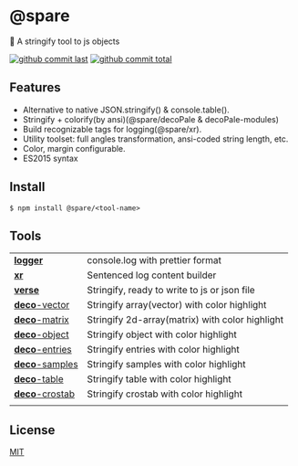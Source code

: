 # @spare

:blowfish: A stringify tool to js objects

[![github commit last][badge-github-last-commit]][url-github]
[![github commit total][badge-github-commit-count]][url-github]

[//]: <> (Shields)

[badge-github-last-commit]: https://flat.badgen.net/github/last-commit/hoyeungw/spare

[badge-github-commit-count]: https://flat.badgen.net/github/commits/hoyeungw/spare

[//]: <> (Link)

[url-github]: https://github.com/gadge/spare

## Features

- Alternative to native JSON.stringify() & console.table().
- Stringify + colorify(by ansi)(@spare/decoPale & decoPale-modules)
- Build recognizable tags for logging(@spare/xr).
- Utility toolset: full angles transformation, ansi-coded string length, etc.
- Color, margin configurable.
- ES2015 syntax

## Install

```console
$ npm install @spare/<tool-name>
```

## Tools

|                                                     |                                                 |
|-----------------------------------------------------|-------------------------------------------------|
| [**logger**](packages/debugger/logger)              | console.log with prettier format                |
| [**xr**](packages/debugger/xr)                      | Sentenced log content builder                   |
| [**verse**](packages/interop/verse)                 | Stringify, ready to write to js or json file    |
| [**deco**-vector](packages/primitive/deco-vector)   | Stringify array(vector) with color highlight    |
| [**deco**-matrix](packages/primitive/deco-matrix)   | Stringify 2d-array(matrix) with color highlight |
| [**deco**-object](packages/primitive/deco-object)   | Stringify object with color highlight           |
| [**deco**-entries](packages/primitive/deco-entries) | Stringify entries with color highlight          |
| [**deco**-samples](packages/interop/deco-samples)   | Stringify samples with color highlight          |
| [**deco**-table](packages/interop/deco-table)       | Stringify table with color highlight            |
| [**deco**-crostab](packages/interop/deco-crostab)   | Stringify crostab with color highlight          |
|                                                     |                                                 |

## License

[MIT](http://opensource.org/licenses/MIT)
